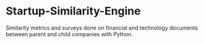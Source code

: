 # Startup-Similarity-Engine
Similarity metrics and surveys done on financial and technology documents between parent and child companies with Python.
